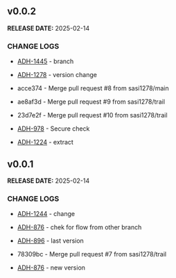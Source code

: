 ## v0.0.2

**RELEASE DATE:** 2025-02-14

### CHANGE LOGS
* <span style='color:skyblue;'>[ADH-1445](https://jira.example.com/browse/ADH-1445)</span> - branch
* <span style='color:skyblue;'>[ADH-1278](https://jira.example.com/browse/ADH-1278)</span> - version change
* acce374 - Merge pull request #8 from sasi1278/main
* ae8af3d - Merge pull request #9 from sasi1278/trail
* 23d7e2f - Merge pull request #10 from sasi1278/trail
* <span style='color:skyblue;'>[ADH-978](https://jira.example.com/browse/ADH-978)</span> - Secure check






* <span style='color:skyblue;'>[ADH-1224](https://jira.example.com/browse/ADH-1224)</span> - extract


## v0.0.1

**RELEASE DATE:** 2025-02-14

### CHANGE LOGS
* <span style='color:skyblue;'>[ADH-1244](https://jira.example.com/browse/ADH-1244)</span> - change
* <span style='color:skyblue;'>[ADH-876](https://jira.example.com/browse/ADH-876)</span> - chek for flow from other branch
* <span style='color:skyblue;'>[ADH-896](https://jira.example.com/browse/ADH-896)</span> - last version
* 78309bc - Merge pull request #7 from sasi1278/trail



* <span style='color:skyblue;'>[ADH-876](https://jira.example.com/browse/ADH-876)</span> - new version
